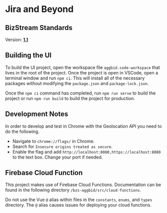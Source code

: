 # Jira and Beyond

## BizStream Standards

Version: **[1.1](https://docs.google.com/document/d/1gsFS6rzvgdNrrkESBRAByd7aLrEFJd1YS6DNdE1zH9g)**

## Building the UI

To build the UI project, open the workspace file `aggbid.code-workspace` that lives in the root of the project. Once the project is open in VSCode, open a terminal window and run `npm ci`. This will install all of the necessary packages without modifying the `package.json` and `package-lock.json`.

Once the `npm ci` command has completed, run `npm run serve` to build the project or run `npm run build` to build the project for production.

## Development Notes

In order to develop and test in Chrome with the Geolocation API you need to do the following.

- Navigate to `chrome://flags/` in Chrome.
- Search for `Insecure origins treated as secure`.
- Enable the flag and add `http://localhost:8080,https://localhost:8080` to the text box. Change your port if needed.

## Firebase Cloud Function

This project makes use of Firebase Cloud Functions. Documentation can be found in the following directory `/bzs-aggbid/src/cloud-functions`.

Do not use the Vue `@` alias within files in the `constants`, `enums`, and `types` directory. The `@` alias causes issues for deploying your cloud functions.


